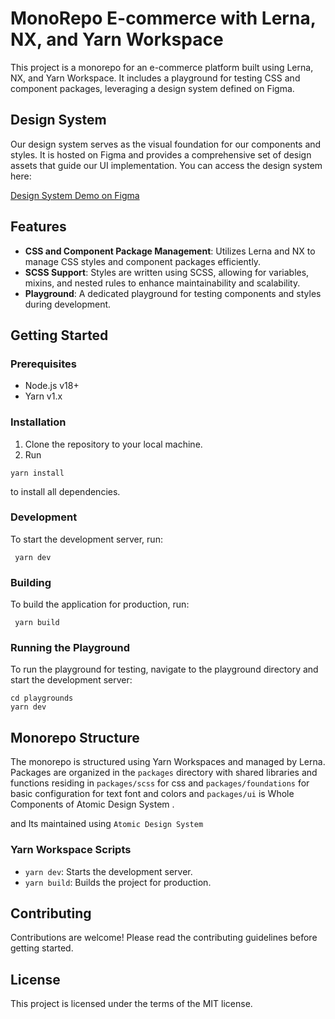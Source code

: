 # MonoRepo E-commerce with Lerna, NX, and Yarn Workspace

This project is a monorepo for an e-commerce platform built using Lerna, NX, and Yarn Workspace. It includes a playground for testing CSS and component packages, leveraging a design system defined on Figma.

## Design System

Our design system serves as the visual foundation for our components and styles. It is hosted on Figma and provides a comprehensive set of design assets that guide our UI implementation. You can access the design system here:

[Design System Demo on Figma](https://www.figma.com/file/mJZ1H9VvUbxFB84vkSHsAu/Design-System---Demo?type=design&node-id=99-0&mode=design&t=DYtWLRHsomXNYkq7-0)

## Features

- **CSS and Component Package Management**: Utilizes Lerna and NX to manage CSS styles and component packages efficiently.
- **SCSS Support**: Styles are written using SCSS, allowing for variables, mixins, and nested rules to enhance maintainability and scalability.
- **Playground**: A dedicated playground for testing components and styles during development.

## Getting Started

### Prerequisites

- Node.js v18+
- Yarn v1.x

### Installation

1. Clone the repository to your local machine.
2. Run 
```
yarn install
``` 
to install all dependencies.

### Development

To start the development server, run:

```
 yarn dev
```


### Building

To build the application for production, run:

```
 yarn build
```


### Running the Playground

To run the playground for testing, navigate to the playground directory and start the development server:

```
cd playgrounds
yarn dev
``` 



## Monorepo Structure

The monorepo is structured using Yarn Workspaces and managed by Lerna. Packages are organized in the `packages` directory with shared libraries and functions residing in `packages/scss` for css and `packages/foundations` for basic configuration for text font and colors and `packages/ui` is Whole Components of Atomic Design System .

and Its maintained using `Atomic Design System`



### Yarn Workspace Scripts

- `yarn dev`: Starts the development server.
- `yarn build`: Builds the project for production.

## Contributing

Contributions are welcome! Please read the contributing guidelines before getting started.

## License

This project is licensed under the terms of the MIT license.
